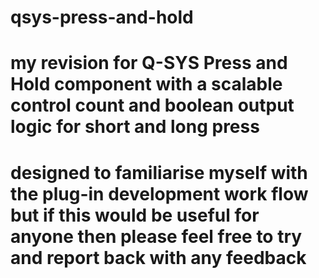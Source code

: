 # qsys-press-and-hold
# my revision for Q-SYS Press and Hold component with a scalable control count and boolean output logic for short and long press
# designed to familiarise myself with the plug-in development work flow but if this would be useful for anyone then please feel free to try and report back with any feedback
